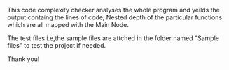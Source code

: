 This code complexity checker analyses the whole program and yeilds the output containg the lines of code, Nested depth of the particular functions which are all mapped with the Main Node.


The test files i.e,the sample files are attched in the folder named "Sample files" to test the project if needed.

Thank you! 
